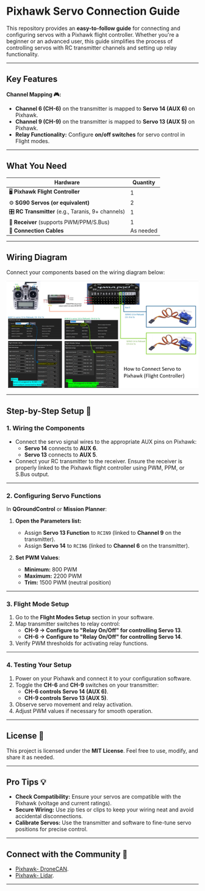 # Pixhawk Servo Connection Guide

This repository provides an **easy-to-follow guide** for connecting and configuring servos with a Pixhawk flight controller. Whether you're a beginner or an advanced user, this guide simplifies the process of controlling servos with RC transmitter channels and setting up relay functionality.

---

## Key Features

**Channel Mapping  🎮:**  
- **Channel 6 (CH-6)** on the transmitter is mapped to **Servo 14 (AUX 6)** on Pixhawk.
- **Channel 9 (CH-9)** on the transmitter is mapped to **Servo 13 (AUX 5)** on Pixhawk.
- **Relay Functionality:** Configure **on/off switches** for servo control in Flight modes.

---

## What You Need

| **Hardware**                    | **Quantity** |
|----------------------------------|--------------|
| 🖥️ **Pixhawk Flight Controller** | 1            |
| ⚙️ **SG90 Servos (or equivalent)** | 2            |
| 🎛️ **RC Transmitter** (e.g., Taranis, 9+ channels) | 1 |
| 📡 **Receiver** (supports PWM/PPM/S.Bus) | 1 |
| 🔌 **Connection Cables**         | As needed    |

---

## Wiring Diagram

Connect your components based on the wiring diagram below:

![Wiring Diagram](how_to_connect_servo_to_pixhwack.jpg)

---

## Step-by-Step Setup 🔧

###  1. Wiring the Components

- Connect the servo signal wires to the appropriate AUX pins on Pixhawk:
  - **Servo 14** connects to **AUX 6**.
  - **Servo 13** connects to **AUX 5**.
- Connect your RC transmitter to the receiver. Ensure the receiver is properly linked to the Pixhawk flight controller using PWM, PPM, or S.Bus output.

---

### 2. Configuring Servo Functions

In **QGroundControl** or **Mission Planner**:

1. **Open the Parameters list:**
   - Assign **Servo 13 Function** to `RCIN9` (linked to **Channel 9** on the transmitter).
   - Assign **Servo 14** to `RCIN6` (linked to **Channel 6** on the transmitter).

2. **Set PWM Values**:
   - **Minimum:** 800 PWM
   - **Maximum:** 2200 PWM
   - **Trim:** 1500 PWM (neutral position)

---

### 3. Flight Mode Setup

1. Go to the **Flight Modes Setup** section in your software.
2. Map transmitter switches to relay control:
   - **CH-9 → Configure to "Relay On/Off" for controlling Servo 13**.
   - **CH-6 → Configure to "Relay On/Off" for controlling Servo 14**.
3. Verify PWM thresholds for activating relay functions.

---

### 4. Testing Your Setup

1. Power on your Pixhawk and connect it to your configuration software.
2. Toggle the **CH-6** and **CH-9** switches on your transmitter:
   - **CH-6 controls Servo 14 (AUX 6)**.
   - **CH-9 controls Servo 13 (AUX 5)**.
3. Observe servo movement and relay activation.
4. Adjust PWM values if necessary for smooth operation.

---

## License 📜

This project is licensed under the **MIT License**. Feel free to use, modify, and share it as needed.

---

## Pro Tips 💡

- **Check Compatibility:** Ensure your servos are compatible with the Pixhawk (voltage and current ratings).
- **Secure Wiring:** Use zip ties or clips to keep your wiring neat and avoid accidental disconnections.
- **Calibrate Servos:** Use the transmitter and software to fine-tune servo positions for precise control.

---

## Connect with the Community 🔗 

-  [Pixhawk- DroneCAN](https://docs.px4.io).
- [Pixhawk- Lidar](https://discuss.px4.io).

---

